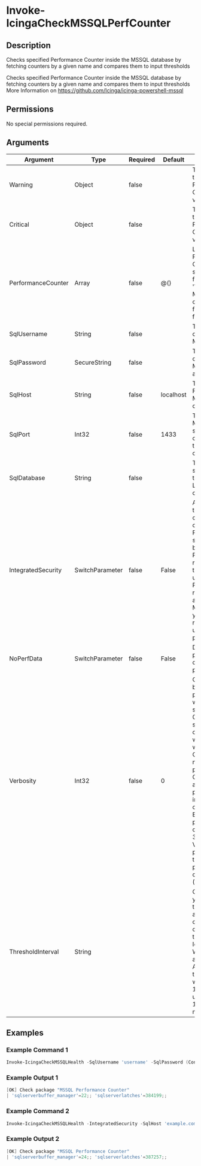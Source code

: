 
# Invoke-IcingaCheckMSSQLPerfCounter

## Description

Checks specified Performance Counter inside the MSSQL database by fetching
counters by a given name and compares them to input thresholds

Checks specified Performance Counter inside the MSSQL database by fetching
counters by a given name and compares them to input thresholds
More Information on https://github.com/Icinga/icinga-powershell-mssql

## Permissions

No special permissions required.

## Arguments

| Argument | Type | Required | Default | Description |
| ---      | ---  | ---      | ---     | ---         |
| Warning | Object | false |  | The warning threshold of the Performance Counter return values |
| Critical | Object | false |  | The critical threshold of the Performance Counter return values |
| PerformanceCounter | Array | false | @() | List of Performance Counters specified by their full path (example '\SQLServer:Buffer Manager\Buffer cache hit ratio') to fetch information for |
| SqlUsername | String | false |  | The username for connecting to the MSSQL database |
| SqlPassword | SecureString | false |  | The password for connecting to the MSSQL database as secure string |
| SqlHost | String | false | localhost | The IP address or FQDN to the MSSQL server to connect to |
| SqlPort | Int32 | false | 1433 | The port of the MSSQL server/instance to connect to with the provided credentials |
| SqlDatabase | String | false |  | The name of a specific database to connect to. Leave empty to connect "globally" |
| IntegratedSecurity | SwitchParameter | false | False | Allows this plugin to use the credentials of the current PowerShell session inherited by the user the PowerShell is running with. If this is set and the user the PowerShell is running with can access to the MSSQL database you will not require to provide username and password |
| NoPerfData | SwitchParameter | false | False | Disables the performance data output of this plugin |
| Verbosity | Int32 | false | 0 | Changes the behavior of the plugin output which check states are printed: 0 (default): Only service checks/packages with state not OK will be printed 1: Only services with not OK will be printed including OK checks of affected check packages including Package config 2: Everything will be printed regardless of the check state 3: Identical to Verbose 2, but prints in addition the check package configuration e.g (All must be [OK]) |
| ThresholdInterval | String |  |  | Change the value your defined threshold checks against from the current value to a collected time threshold of the Icinga for Windows daemon, as described [here](https://icinga.com/docs/icinga-for-windows/latest/doc/service/10-Register-Service-Checks/). An example for this argument would be 1m or 15m which will use the average of 1m or 15m for monitoring. |

## Examples

### Example Command 1

```powershell
Invoke-IcingaCheckMSSQLHealth -SqlUsername 'username' -SqlPassword (ConvertTo-IcingaSecureString 'password') -SqlHost 'example.com' -PerformanceCounter '\SQLServer:Buffer Manager\Buffer cache hit ratio', '\SQLServer:Latches\Average Latch Wait Time (ms)';
```

### Example Output 1

```powershell
[OK] Check package "MSSQL Performance Counter"
| 'sqlserverbuffer_manager'=22;; 'sqlserverlatches'=384199;;    
```

### Example Command 2

```powershell
Invoke-IcingaCheckMSSQLHealth -IntegratedSecurity -SqlHost 'example.com' -PerformanceCounter '\SQLServer:Buffer Manager\Buffer cache hit ratio', '\SQLServer:Latches\Average Latch Wait Time (ms)';
```

### Example Output 2

```powershell
[OK] Check package "MSSQL Performance Counter"
| 'sqlserverbuffer_manager'=24;; 'sqlserverlatches'=387257;;    
```
